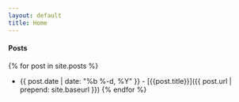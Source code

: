 ```yaml
---
layout: default
title: Home
---
```



#### Posts

{% for post in site.posts %}
  * {{ post.date | date: "%b %-d, %Y" }} - [{{post.title}}]({{ post.url | prepend: site.baseurl }})
{% endfor %}
